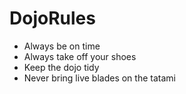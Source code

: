 DojoRules
==========
* Always be on time
* Always take off your shoes
* Keep the dojo tidy
* Never bring live blades on the tatami
